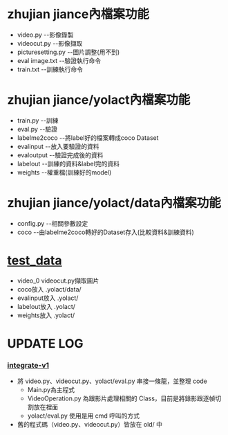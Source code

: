 #  zhujian jiance內檔案功能
- video.py --影像錄製
- videocut.py --影像擷取
- picturesetting.py --圖片調整(用不到)
- eval image.txt --驗證執行命令
- train.txt --訓練執行命令
# zhujian jiance/yolact內檔案功能
- train.py --訓練
- eval.py --驗證
- labelme2coco --將label好的檔案轉成coco Dataset
- evalinput --放入要驗證的資料
- evaloutput --驗證完成後的資料
- labelout --訓練的資料&label完的資料
- weights --權重檔(訓練好的model)
# zhujian jiance/yolact/data內檔案功能
- config.py --相關參數設定
- coco --由labelme2coco轉好的Dataset存入(比較資料&訓練資料)


# [test_data](https://drive.google.com/drive/folders/107iCjjIPpSYx6bPH5vZTlXO3et1qNNrS?usp=sharing)
- video_0 videocut.py擷取圖片
- coco放入 .yolact/data/
- evalinput放入 .yolact/
- labelout放入 .yolact/
- weights放入 .yolact/

# UPDATE LOG
### [integrate-v1](https://github.com/XBensonX/zhujian_jiance/tree/integrate-v1)
- 將 video.py、videocut.py、yolact/eval.py 串接一條龍，並整理 code
  - Main.py為主程式
  - VideoOperation.py 為跟影片處理相關的 Class，目前是將錄影跟逐幀切割放在裡面
  - yolact/eval.py 使用是用 cmd 呼叫的方式
- 舊的程式碼（video.py、videocut.py）皆放在 old/ 中